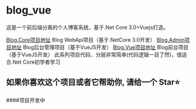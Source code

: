 # blog_vue

这是一个前后端分离的个人博客系统，基于.Net Core 3.0+Vuejs打造。

[Blog.Core项目地址](https://github.com/dy2001/Blog.Core.WebApi)   	Blog WebApi项目（基于.NetCore 3.0开发）
[Blog.Admin项目地址](https://github.com/dy2001/blog_admin) 	Blog后台管理项目（基于VueJS开发）
[Blog.Vue项目地址](https://github.com/dy2001/blog_vue)		Blog前台项目（基于VueJS开发）
此系列项目代码、分层非常简单(代码逻辑一目了然)，很适合.Net Core初学者学习

## 如果你喜欢这个项目或者它帮助你, 请给一个 Star⭐
####项目开发中